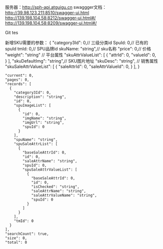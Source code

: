 服务器：http://sph-api.atguigu.cn
swaggger文档：
http://39.98.123.211:8510/swagger-ui.html
http://139.198.104.58:8212/swagger-ui.html#/
http://139.198.104.58:8209/swagger-ui.html#/

Git tes

新增SKU需要的参数： 
{
  "category3Id": 0,// 三级分类id
  SpuId: 0,// 已有的spuId
  tmId: 0,// SPU品牌id
  skuName: "string",// sku名称 
  "price": 0,// 价格
  "weight": "string"
  // 平台属性
  "skuAttrValueList": [
    {
      "attrId": 0,
      "valueId": 0,
    }
  ],
  "skuDefaultImg": "string",// SKU图片地址
  "skuDesc": "string",
  // 销售属性
  "skuSaleAttrValueList": [
    {
      "saleAttrId": 0,
      "saleAttrValueId": 0,
    }
  ],
}


    "current": 0,
    "pages": 0,
    "records": [
      {
        "category3Id": 0,
        "description": "string",
        "id": 0,
        "spuImageList": [
          {
            "id": 0,
            "imgName": "string",
            "imgUrl": "string",
            "spuId": 0
          }
        ],
        "spuName": "string",
        "spuSaleAttrList": [
          {
            "baseSaleAttrId": 0,
            "id": 0,
            "saleAttrName": "string",
            "spuId": 0,
            "spuSaleAttrValueList": [
              {
                "baseSaleAttrId": 0,
                "id": 0,
                "isChecked": "string",
                "saleAttrName": "string",
                "saleAttrValueName": "string",
                "spuId": 0
              }
            ]
          }
        ],
        "tmId": 0
      }
    ],
    "searchCount": true,
    "size": 0,
    "total": 0